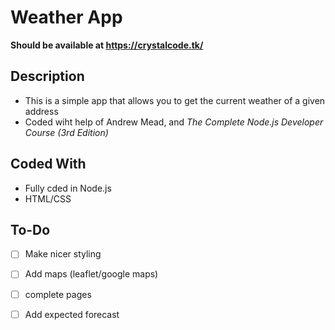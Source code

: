 # Weather App

**Should be available at https://crystalcode.tk/**

## Description
- This is a simple app that allows you to get the current weather of a given address
- Coded wiht help of Andrew Mead, and _The Complete Node.js Developer Course (3rd Edition)_

## Coded With
- Fully cded in Node.js
- HTML/CSS

## To-Do
- [ ] Make nicer styling
- [ ] Add maps (leaflet/google maps)
- [ ] complete pages
- [ ] Add expected forecast



